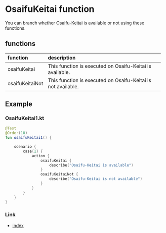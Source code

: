 # OsaifuKeitai function

You can branch whether [Osaifu-Keitai](https://en.wikipedia.org/wiki/Osaifu-Keitai) is available or not
using these
functions.

## functions

| function        | description                                                  |
|:----------------|:-------------------------------------------------------------|
| osaifuKeitai    | This function is executed on Osaifu-Keitai is available.     |
| osaifuKeitaiNot | This function is executed on Osaifu-Keitai is not available. |

## Example

### OsaifuKeitai1.kt

```kotlin
@Test
@Order(10)
fun osaifuKeitai1() {

    scenario {
        case(1) {
            action {
                osaifuKeitai {
                    describe("Osaifu-Keitai is available")
                }
                osaifuKeitaiNot {
                    describe("Osaifu-Keitai is not available")
                }
            }
        }
    }
}
```

### Link

- [index](../../../index.md)
